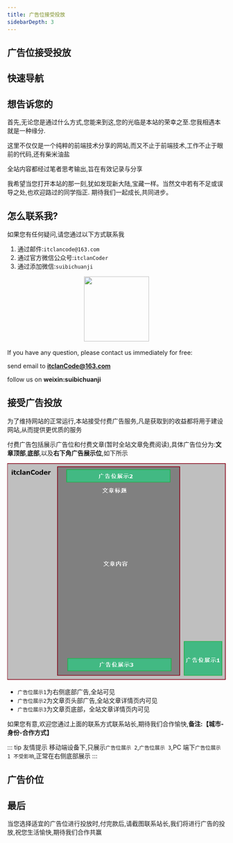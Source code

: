 ```yaml
---
title: 广告位接受投放
sidebarDepth: 3
---
```


## 广告位接受投放

## 快速导航

<TOC />

## 想告诉您的

首先,无论您是通过什么方式,您能来到这,您的光临是本站的荣幸之至.您我相遇本就是一种缘分.

这里不仅仅是一个纯粹的前端技术分享的网站,而又不止于前端技术,工作不止于眼前的代码,还有柴米油盐

全站内容都经过笔者思考输出,旨在有效记录与分享

我希望当您打开本站的那一刻,犹如发现新大陆,宝藏一样。当然文中若有不足或误导之处,也欢迎路过的同学指正. 期待我们一起成长,共同进步。

## 怎么联系我?

如果您有任何疑问,请您通过以下方式联系我

1. 通过邮件:`itclancode@163.com`
2. 通过官方微信公众号:`itclanCoder`
3. 通过添加微信:`suibichuanji`

<div align="center">
     <img class="medium-zoom lazy" src="/images/rightBarImgs/person-code.jpg" width="150" height="150" />
</div>

If you have any question, please contact us immediately for free:

send email to **itclanCode@163.com**

follow us on **weixin:suibichuanji**

## 接受广告投放

为了维持网站的正常运行,本站接受付费广告服务,凡是获取到的收益都将用于建设网站,从而提供更优质的服务

付费广告包括展示广告位和付费文章(暂时全站文章免费阅读),具体广告位分为:**文章顶部**,**底部**,以及**右下角广告展示位**,如下所示

<div align="center">
  <img class="medium-zoom lazy admessage" loading="lazy" src="./images/admessage.png" alt="itclanCoder" />
  </div>

- `广告位展示1`为右侧底部广告,全站可见
- `广告位展示2`为文章页头部广告,全站文章详情页内可见
- `广告位展示3`为文章页底部，全站文章详情页内可见

如果您有意,欢迎您通过上面的联系方式联系站长,期待我们合作愉快,**备注:【城市-身份-合作方式】**

::: tip 友情提示
移动端设备下,只展示`广告位展示 2`,`广告位展示 3`,PC 端下`广告位展示 1 不受影响`,正常在右侧底部展示
:::

## 广告价位

<form-adverentTable />

## 最后

当您选择适宜的广告位进行投放时,付完款后,请截图联系站长,我们将进行广告的投放,祝您生活愉快,期待我们合作共赢

<div align="center">
<footer-ArticleAdvertiSpace  width="600" height="140"  />

</div>

<style>

.admessage {
         width:600px;
         height: 500px;
}

@media screen and (max-width: 768px) {
    .admessage {
     width:600px;
     height: 280px;
     }
}

</style>
